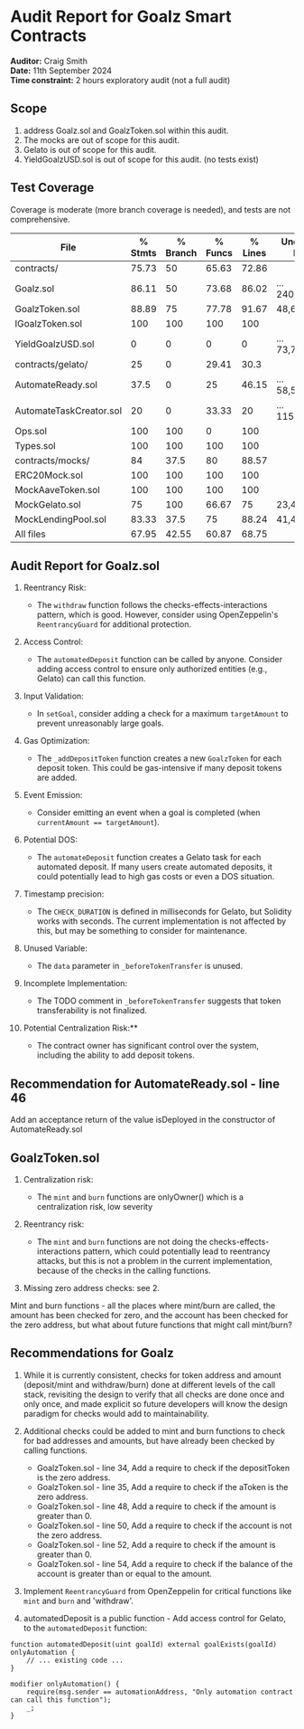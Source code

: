 # Audit Report for Goalz Smart Contracts

**Auditor:** Craig Smith  
**Date:** 11th September 2024  
**Time constraint:** 2 hours exploratory audit (not a full audit)

## Scope

1) address Goalz.sol and GoalzToken.sol within this audit. 
2) The mocks are out of scope for this audit.
3) Gelato is out of scope for this audit.
4) YieldGoalzUSD.sol is out of scope for this audit. (no tests exist)

## Test Coverage

Coverage is moderate (more branch coverage is needed), and tests are not comprehensive. 

| File                      | % Stmts | % Branch | % Funcs | % Lines | Uncovered Lines |
|---------------------------|---------|----------|---------|---------|-----------------|
| contracts/                | 75.73   | 50       | 65.63   | 72.86   |                 |
| Goalz.sol                 | 86.11   | 50       | 73.68   | 86.02   | ... 240,241,251 |
| GoalzToken.sol            | 88.89   | 75       | 77.78   | 91.67   | 48,62           |
| IGoalzToken.sol           | 100     | 100      | 100     | 100     |                 |
| YieldGoalzUSD.sol         | 0       | 0        | 0       | 0       | ... 73,74,75,76 |
| contracts/gelato/         | 25      | 0        | 29.41   | 30.3    |                 |
| AutomateReady.sol         | 37.5    | 0        | 25      | 46.15   | ... 58,59,61,70 |
| AutomateTaskCreator.sol   | 20      | 0        | 33.33   | 20      | ... 115,119,121 |
| Ops.sol                   | 100     | 100      | 0       | 100     |                 |
| Types.sol                 | 100     | 100      | 100     | 100     |                 |
| contracts/mocks/          | 84      | 37.5     | 80      | 88.57   |                 |
| ERC20Mock.sol             | 100     | 100      | 100     | 100     |                 |
| MockAaveToken.sol         | 100     | 100      | 100     | 100     |                 |
| MockGelato.sol            | 75      | 100      | 66.67   | 75      | 23,47           |
| MockLendingPool.sol       | 83.33   | 37.5     | 75      | 88.24   | 41,42           |
| All files                 | 67.95   | 42.55    | 60.87   | 68.75   |                 |


## Audit Report for Goalz.sol

1. Reentrancy Risk:
   - The `withdraw` function follows the checks-effects-interactions pattern, which is good. However, consider using OpenZeppelin's `ReentrancyGuard` for additional protection.

2. Access Control:
   - The `automatedDeposit` function can be called by anyone. Consider adding access control to ensure only authorized entities (e.g., Gelato) can call this function.

3. Input Validation:
   - In `setGoal`, consider adding a check for a maximum `targetAmount` to prevent unreasonably large goals.

4. Gas Optimization:
   - The `_addDepositToken` function creates a new `GoalzToken` for each deposit token. This could be gas-intensive if many deposit tokens are added.

5. Event Emission:
   - Consider emitting an event when a goal is completed (when `currentAmount == targetAmount`).

6. Potential DOS:
   - The `automateDeposit` function creates a Gelato task for each automated deposit. If many users create automated deposits, it could potentially lead to high gas costs or even a DOS situation.

7. Timestamp precision:
   - The `CHECK_DURATION` is defined in milliseconds for Gelato, but Solidity works with seconds. The current implementation is not affected by this, but may be something to consider for maintenance.

8. Unused Variable:
   - The `data` parameter in `_beforeTokenTransfer` is unused.

9. Incomplete Implementation:
    - The TODO comment in `_beforeTokenTransfer` suggests that token transferability is not finalized.

10. Potential Centralization Risk:**
    - The contract owner has significant control over the system, including the ability to add deposit tokens.


## Recommendation for AutomateReady.sol - line 46

Add an acceptance return of the value isDeployed in the constructor of AutomateReady.sol


## GoalzToken.sol

1. Centralization risk:
   - The `mint` and `burn` functions are onlyOwner() which is a centralization risk, low severity

2. Reentrancy risk:
   - The `mint` and `burn` functions are not doing the checks-effects-interactions pattern, which could potentially lead to reentrancy attacks, but this is not a problem in the current implementation, because of the checks in the calling functions.  

3. Missing zero address checks: see 2.

Mint and burn functions - all the places where mint/burn are called, the amount has been checked for zero, and the account has been checked for the zero address, but what about future functions that might call mint/burn?

## Recommendations for Goalz

1. While it is currently consistent, checks for token address and amount (deposit/mint and withdraw/burn) done at different levels of the call stack, revisiting the design to verify that all checks are done once and only once, and made explicit so future developers will know the design paradigm for checks would add to maintainability.

2. Additional checks could be added to mint and burn functions to check for bad addresses and amounts, but have already been checked by calling functions.

   - GoalzToken.sol - line 34, Add a require to check if the depositToken is the zero address.
   - GoalzToken.sol - line 35, Add a require to check if the aToken is the zero address.
   - GoalzToken.sol - line 48, Add a require to check if the amount is greater than 0.
   - GoalzToken.sol - line 50, Add a require to check if the account is not the zero address.
   - GoalzToken.sol - line 52, Add a require to check if the amount is greater than 0.
   - GoalzToken.sol - line 54, Add a require to check if the balance of the account is greater than or equal to the amount.

3. Implement `ReentrancyGuard` from OpenZeppelin for critical functions like `mint` and `burn` and 'withdraw'.

4. automatedDeposit is a public function - Add access control for Gelato, to the `automatedDeposit` function:

```solidity
function automatedDeposit(uint goalId) external goalExists(goalId) onlyAutomation {
    // ... existing code ...
}

modifier onlyAutomation() {
    require(msg.sender == automationAddress, "Only automation contract can call this function");
    _;
}
```
